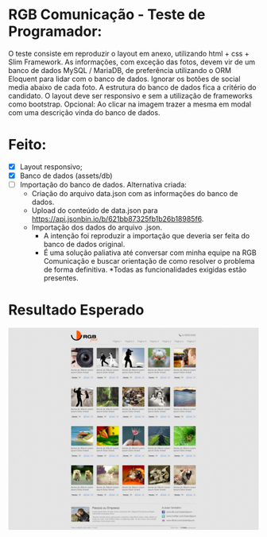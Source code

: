 # RGB Comunicação - Teste de Programador:
O teste consiste em reproduzir o layout em anexo, utilizando html + css + Slim Framework.
As informações, com exceção das fotos, devem vir de um banco de dados MySQL / MariaDB, de preferência utilizando o ORM Eloquent para lidar com o banco de dados.
Ignorar os botões de social media abaixo de cada foto.
A estrutura do banco de dados fica a critério do candidato.
O layout deve ser responsivo e sem a utilização de frameworks como bootstrap.
Opcional:
Ao clicar na imagem trazer a mesma em modal com uma descrição vinda do banco de dados.

# Feito:
- [x] Layout responsivo;
- [x] Banco de dados (assets/db)
- [ ] Importação do banco de dados. Alternativa criada:
    * Criação do arquivo data.json com as informações do banco de dados.
    * Upload do conteúdo de data.json para https://api.jsonbin.io/b/621bb87325fb1b26b18985f6.
    * Importação dos dados do arquivo .json.
        * A intenção foi reproduzir a importação que deveria ser feita do banco de dados original.
        * É uma solução paliativa até conversar com minha equipe na RGB Comunicação e buscar orientação de como resolver o problema de forma definitiva.
        *Todas as funcionalidades exigidas estão presentes.

# Resultado Esperado
<div align="center">
    <img src="./assets/img/layout01.jpg">
</div>
